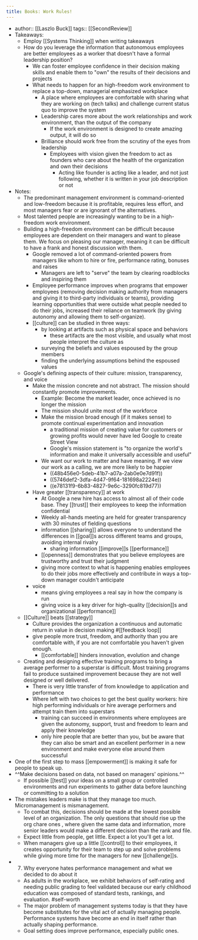 ```yaml
---
title: Books: Work Rules!
---
```


- author:: [[Laszlo Buck]]
  tags:: [[SecondReview]]
- Takeaways:
	- Employ [[Systems Thinking]] when writing takeaways
	- How do you leverage the information that autonomous employees are better employees as a worker that doesn't have a formal leadership position?
		- We can foster employee confidence in their decision making skills and enable them to "own" the results of their decisions and projects
		- What needs to happen for an high-freedom work environment to replace a top-down, managerial emphasized workplace
			- A place where employees are comfortable with sharing what they are working on (tech talks) and challenge current status quo to improve the system
			- Leadership cares more about the work relationships and work environment, than the output of the company
				- If the work environment is designed to create amazing output, it will do so
			- Brilliance should work free from the scrutiny of the eyes from leadership
				- Employees with vision given the freedom to act as founders who care about the health of the organization and own their decisions
					- Acting like founder is acting like a leader, and not just following, whether it is written in your job description or not
- Notes:
	- The predominant management environment is command-oriented and low-freedom because it is profitable, requires less effort, and most managers fear or are ignorant of the alternatives.
	- Most talented people are increasingly wanting to be in a high-freedom work environment.
	- Building a high-freedom environment can be difficult because employees are dependent on their managers and want to please them. We focus on pleasing our manager, meaning it can be difficult to have a frank and honest discussion with them.
		- Google removed a lot of command-oriented powers from managers like whom to hire or fire, performance rating, bonuses and raises
			- Managers are left to "serve" the team by clearing roadblocks and inspiring them
		- Employee performance improves when programs that empower employees (removing decision making authority from managers and giving it to third-party individuals or teams), providing learning opportunities that were outside what people needed to do their jobs, increased their reliance on teamwork (by giving autonomy and allowing them to self-organize).
		- [[culture]] can be studied in three ways:
			- by looking at artifacts such as physical space and behaviors
				- these artifacts are the most visible, and usually what most people interpret the culture as
			- surveying the beliefs and values espoused by the group members
			- finding the underlying assumptions behind the espoused values
	- Google's defining aspects of their culture: mission, transparency, and voice
		- Make the mission concrete and not abstract. The mission should constantly promote improvements.
			- Example: Become the market leader, once achieved is no longer the mission
			- The mission should unite most of the workforce
			- Make the mission broad enough (if it makes sense) to promote continual experimentation and innovation
				- a traditional mission of creating value for customers or growing profits would never have led Google to create Street View
				- Google's mission statement is "to organize the world's information and make it universally accessible and useful"
			- We  want our work to matter and have meaning. If we view our work as a calling, we are more likely to be happier
				- ((48b456e0-5deb-41b7-a07a-2ab0e0e7d91f))
				- ((5746def2-3dfa-4d47-9f64-181698a2224e))
				- ((e78131f9-6b83-4827-9e6c-3290fc819d77))
		- Have greater [[transparency]] at work
			- At Google a new hire has access to almost all of their code base. They [[trust]] their employees to keep the information confidential
			- Weekly all-hands meeting are held for greater transparency with 30 minutes of fielding questions
			- information [[sharing]] allows everyone to understand the differences in [[goal]]s across different teams and groups, avoiding internal rivalry
				- sharing information [[improve]]s [[performance]]
			- [[openness]] demonstrates that you believe employees are trustworthy and trust their judgment
			- giving more context to what is happening enables employees to do their jobs more effectively and contribute in ways a top-down manager couldn't anticipate
		- voice
			- means giving employees a real say in how the company is run
			- giving voice is a key driver for high-quality [[decision]]s and organizational [[performance]]
	- [[Culture]] beats [[strategy]]
		- Culture provides the organization a continuous and automatic return in value in decision making #[[feedback loop]]
		- give people more trust, freedom, and authority than you are comfortable with, if you are not comfortable you haven't given enough.
			- [[comfortable]] hinders innovation, evolution and change
	- Creating and designing effective training programs to bring a average performer to a superstar is difficult. Most training programs fail to produce sustained improvement because they are not well designed or well delivered.
		- There is very little transfer of from knowledge to application and performance
		- Where left with two choices to get the best quality workers: hire high performing individuals or hire average performers and attempt train them into superstars
			- training can succeed in environments where employees are given the autonomy, support, trust and freedom to learn and apply their knowledge
			- only hire people that are better than you, but be aware that they can also be smart and an excellent performer in a new environment and make everyone else around them successful
- One of the first step to mass [[empowerment]] is making it safe for people to speak up.
- ^^Make decisions based on data, not based on managers' opinions.^^
	- If possible [[test]] your ideas on a small group or controlled environments and run experiments to gather data before launching or committing to a solution
- The mistakes leaders make is that they manage too much. Micromanagement is mismanagement.
	- To combat this, decisions should be made at the lowest possible level of an organization. The only questions that should rise up the org chare ones , where given the same data and information, more senior leaders would make a different decision than the rank and file.
	- Expect little from people, get little. Expect a lot you'll get a lot.
	- When managers give up a little [[control]] to their employees, it creates opportunity for their team to step up and solve problems while giving more time for the managers for new [[challenge]]s.
- 7. Why everyone hates performance management and what we decided to do about it
	- As adults in the workplace, we exhibit behaviors of self-rating and needing public grading to feel validated because our early childhood education was composed of standard tests, rankings, and evaluation. #self-worth
	- The major problem of management systems today is that they have become substitutes for the vital act of actually managing people. Performance systems have become an end in itself rather than actually shaping performance.
	- Goal setting does improve performance, especially public ones.